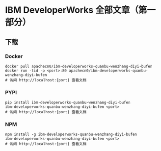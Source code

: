# IBM DeveloperWorks 全部文章（第一部分）

## 下载

### Docker

```
docker pull apachecn0/ibm-developerworks-quanbu-wenzhang-diyi-bufen
docker run -tid -p <port>:80 apachecn0/ibm-developerworks-quanbu-wenzhang-diyi-bufen
# 访问 http://localhost:{port} 查看文档
```

### PYPI

```
pip install ibm-developerworks-quanbu-wenzhang-diyi-bufen
ibm-developerworks-quanbu-wenzhang-diyi-bufen <port>
# 访问 http://localhost:{port} 查看文档
```

### NPM

```
npm install -g ibm-developerworks-quanbu-wenzhang-diyi-bufen
ibm-developerworks-quanbu-wenzhang-diyi-bufen <port>
# 访问 http://localhost:{port} 查看文档
```
